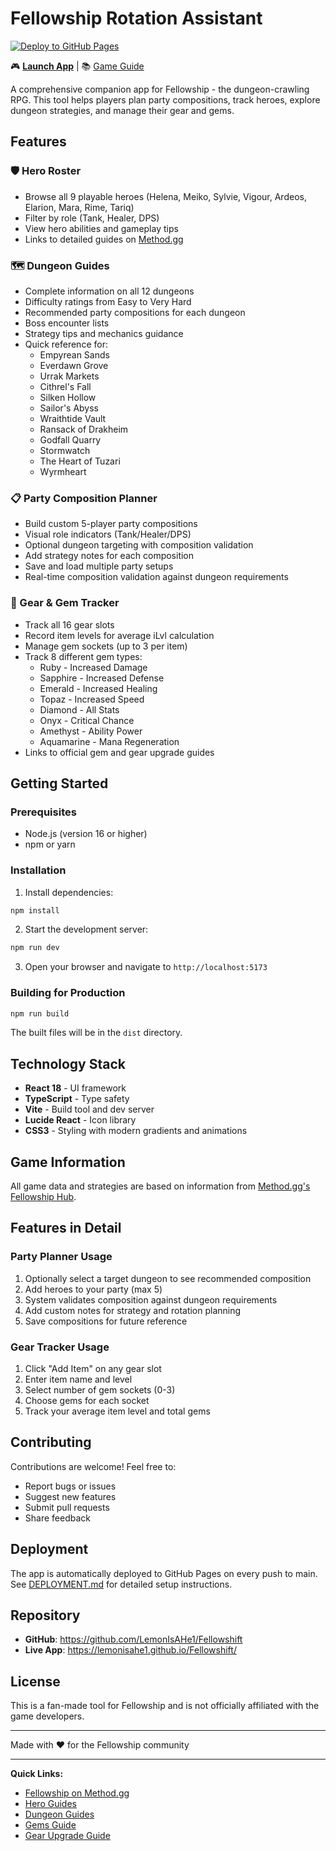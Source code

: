 # Fellowship Rotation Assistant

[![Deploy to GitHub Pages](https://github.com/LemonIsAHe1/Fellowshift/actions/workflows/deploy.yml/badge.svg)](https://github.com/LemonIsAHe1/Fellowshift/actions/workflows/deploy.yml)

🎮 **[Launch App](https://lemonisahe1.github.io/Fellowshift/)** | 📚 [Game Guide](https://www.method.gg/fellowship)

A comprehensive companion app for Fellowship - the dungeon-crawling RPG. This tool helps players plan party compositions, track heroes, explore dungeon strategies, and manage their gear and gems.

## Features

### 🛡️ Hero Roster
- Browse all 9 playable heroes (Helena, Meiko, Sylvie, Vigour, Ardeos, Elarion, Mara, Rime, Tariq)
- Filter by role (Tank, Healer, DPS)
- View hero abilities and gameplay tips
- Links to detailed guides on [Method.gg](https://www.method.gg/fellowship)

### 🗺️ Dungeon Guides
- Complete information on all 12 dungeons
- Difficulty ratings from Easy to Very Hard
- Recommended party compositions for each dungeon
- Boss encounter lists
- Strategy tips and mechanics guidance
- Quick reference for:
  - Empyrean Sands
  - Everdawn Grove
  - Urrak Markets
  - Cithrel's Fall
  - Silken Hollow
  - Sailor's Abyss
  - Wraithtide Vault
  - Ransack of Drakheim
  - Godfall Quarry
  - Stormwatch
  - The Heart of Tuzari
  - Wyrmheart

### 📋 Party Composition Planner
- Build custom 5-player party compositions
- Visual role indicators (Tank/Healer/DPS)
- Optional dungeon targeting with composition validation
- Add strategy notes for each composition
- Save and load multiple party setups
- Real-time composition validation against dungeon requirements

### 💎 Gear & Gem Tracker
- Track all 16 gear slots
- Record item levels for average iLvl calculation
- Manage gem sockets (up to 3 per item)
- Track 8 different gem types:
  - Ruby - Increased Damage
  - Sapphire - Increased Defense
  - Emerald - Increased Healing
  - Topaz - Increased Speed
  - Diamond - All Stats
  - Onyx - Critical Chance
  - Amethyst - Ability Power
  - Aquamarine - Mana Regeneration
- Links to official gem and gear upgrade guides

## Getting Started

### Prerequisites
- Node.js (version 16 or higher)
- npm or yarn

### Installation

1. Install dependencies:
```bash
npm install
```

2. Start the development server:
```bash
npm run dev
```

3. Open your browser and navigate to `http://localhost:5173`

### Building for Production

```bash
npm run build
```

The built files will be in the `dist` directory.

## Technology Stack

- **React 18** - UI framework
- **TypeScript** - Type safety
- **Vite** - Build tool and dev server
- **Lucide React** - Icon library
- **CSS3** - Styling with modern gradients and animations

## Game Information

All game data and strategies are based on information from [Method.gg's Fellowship Hub](https://www.method.gg/fellowship).

## Features in Detail

### Party Planner Usage
1. Optionally select a target dungeon to see recommended composition
2. Add heroes to your party (max 5)
3. System validates composition against dungeon requirements
4. Add custom notes for strategy and rotation planning
5. Save compositions for future reference

### Gear Tracker Usage
1. Click "Add Item" on any gear slot
2. Enter item name and level
3. Select number of gem sockets (0-3)
4. Choose gems for each socket
5. Track your average item level and total gems

## Contributing

Contributions are welcome! Feel free to:
- Report bugs or issues
- Suggest new features
- Submit pull requests
- Share feedback

## Deployment

The app is automatically deployed to GitHub Pages on every push to main. See [DEPLOYMENT.md](DEPLOYMENT.md) for detailed setup instructions.

## Repository

- **GitHub**: https://github.com/LemonIsAHe1/Fellowshift
- **Live App**: https://lemonisahe1.github.io/Fellowshift/

## License

This is a fan-made tool for Fellowship and is not officially affiliated with the game developers.

---

Made with ❤️ for the Fellowship community

---

**Quick Links:**
- [Fellowship on Method.gg](https://www.method.gg/fellowship)
- [Hero Guides](https://www.method.gg/fellowship/hero-guides)
- [Dungeon Guides](https://www.method.gg/fellowship/dungeon-guides)
- [Gems Guide](https://www.method.gg/fellowship/gems-in-fellowship-how-they-work-how-to-get-them-all-gem-powers)
- [Gear Upgrade Guide](https://www.method.gg/fellowship/how-to-upgrade-reforge-scrap-your-gear-in-fellowship)
